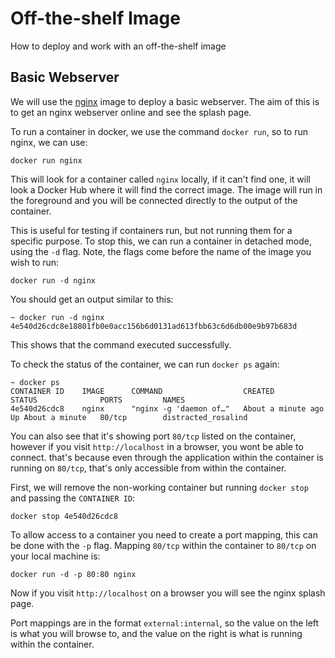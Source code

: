 # Off-the-shelf Image

How to deploy and work with an off-the-shelf image

## Basic Webserver

We will use the [nginx](https://hub.docker.com/_/nginx) image to deploy a basic webserver. The aim of this is to get an nginx webserver online and see the splash page.

To run a container in docker, we use the command `docker run`, so to run nginx, we can use:
```
docker run nginx
```

This will look for a container called `nginx` locally, if it can't find one, it will look a Docker Hub where it will find the correct image.
The image will run in the foreground and you will be connected directly to the output of the container. 

This is useful for testing if containers run, but not running them for a specific purpose. To stop this, we can run a container in detached mode, using the `-d` flag. Note, the flags come before the name of the image you wish to run:
```
docker run -d nginx
```

You should get an output similar to this:
```
~ docker run -d nginx
4e540d26cdc8e18801fb0e0acc156b6d0131ad613fbb63c6d6db00e9b97b683d
```
This shows that the command executed successfully.

To check the status of the container, we can run `docker ps` again:
```
~ docker ps
CONTAINER ID    IMAGE      COMMAND                  CREATED              STATUS              PORTS         NAMES
4e540d26cdc8    nginx      "nginx -g 'daemon of…"   About a minute ago   Up About a minute   80/tcp        distracted_rosalind
```

You can also see that it's showing port `80/tcp` listed on the container, however if you visit `http://localhost` in a browser, you wont be able to connect. that's because even through the application within the container is running on `80/tcp`, that's only accessible from within the container.

First, we will remove the non-working container but running `docker stop` and passing the `CONTAINER ID`:
```
docker stop 4e540d26cdc8
```

To allow access to a container you need to create a port mapping, this can be done with the `-p` flag. Mapping `80/tcp` within the container to `80/tcp` on your local machine is:
```
docker run -d -p 80:80 nginx
```

Now if you visit `http://localhost` on a browser you will see the nginx splash page.

Port mappings are in the format `external:internal`, so the value on the left is what you will browse to, and the value on the right is what is running within the container.